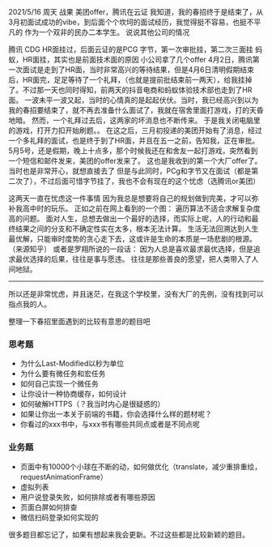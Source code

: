 2021/5/16 周天
战果
美团offer，腾讯在云证
我知道，我的春招终于是结束了，从3月初面试成功的vibe，到后面个个坎坷的面试经历，我觉得挺不容易，也挺不平凡的
作为一个双非的民办二本学生。
说说其他公司的情况

腾讯 CDG HR面挂过，后面云证的是PCG
字节，第一次审批挂，第二次三面挂
蚂蚁，HR面挂，其实也是前面技术面的原因
小公司拿了几个offer
4月2日，腾讯第一次面试是走到了HR面，当时非常高兴的等待结果，但是4月6日清明假期结束后，HR面完，足足等待了一个礼拜，（也就是提前批结束前一两天），给我挂掉了。不过那一天也同时得知，前两天的抖音电商和蚂蚁体验技术部也走到了HR面。
一波未平一波又起，当时的心情真的是起起伏伏。当时，我已经高兴到以为我的春招要结束了，就不再去准备什么面试了，我就在宿舍里面打游戏，打的天昏地暗。
然而，一个礼拜过去后，这两家的坏消息也不断传来。
于是我关闭电脑里的游戏，打开力扣开始刷题。。
在这之后，三月初投递的美团开始有了消息，经过一个多礼拜的面试，也是终于到了HR面，并且在五一之前，告知我，正在审批。
5月5号，还是假期，晚上十点多，那个时候我还在和舍友一起打游戏，突然看到一个短信和邮件发来，美团的offer发来了。
这也是我收到的第一个大厂offer了。当时也是非常开心，就想直接去了
但是与此同时，PCg和字节又在面试（都是第二次了），不过后面可惜字节挂了，我也不会有现在的这个忧虑（选腾讯or美团）

这两天一直在忧虑这一件事情
因为我总是想要将自己的规划做到完美，才可以弥补我高中时的玩乐。
正如之前在网上看到的一个图：
遍历算法不适合求解复杂度高的问题。
面对人生，总想去做出一个最好的选择，而实际上呢，人的行动和最终结果之间的分支和不确定性实在太多，根本无法计算。
生活无法回溯达到人生最优解，只能审时度势的贪心走下去，这或许是生命的本质是一场悲剧的根源。（来源知乎）
或者是罗翔所说的一段话：
因为人总是喜欢最求最优选择，但是追求最优选择的后果，往往是事与愿违。
往往是那些善良的愿望，把人类带入了人间地狱。

----

所以还是非常忧虑，并且迷茫，在我这个学校里，没有大厂的先例，没有找到可以指点我的人。



整理一下春招里面遇到的比较有意思的题目吧

### 思考题

- 为什么Last-Modified以秒为单位
- 为什么要有微任务和宏任务
- 如何自己实现一个微任务
- 让你设计一种协商缓存，如何设计
- 如何破解HTTPS（？我当时内心是很疑惑的）
- 如果让你出一本关于前端的书籍，你会选择什么样的题材呢？
- 你看过的xxx书中，与xxx书有哪些共同点或者是不同点呢



### 业务题

- 页面中有10000个小球在不断的动，如何做优化（translate，减少重排重绘， requestAnimationFrame）
- 虚拟列表
- 用户说登录失败，如何排除或者有哪些原因
- 页面白屏如何排查
- 微信扫码登录如何实现的




很多题目都忘记了，如果有想起来我会更新。不过这些都是比较新颖的题目。

